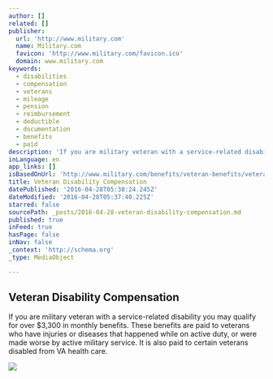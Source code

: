 ```yaml
---
author: []
related: []
publisher:
  url: 'http://www.military.com'
  name: Military.com
  favicon: 'http://www.military.com/favicon.ico'
  domain: www.military.com
keywords:
  - disabilities
  - compensation
  - veterans
  - mileage
  - pension
  - reimbursement
  - deductible
  - documentation
  - benefits
  - paid
description: 'If you are military veteran with a service-related disability you may qualify for over $3,300 in monthly benefits. These benefits are paid to veterans who have injuries or diseases that happened while on active duty, or were made worse by active military service. It is also paid to certain veterans disabled from VA health care.'
inLanguage: en
app_links: []
isBasedOnUrl: 'http://www.military.com/benefits/veteran-benefits/veteran-disability-compensation.html'
title: Veteran Disability Compensation
datePublished: '2016-04-28T05:38:24.245Z'
dateModified: '2016-04-28T05:37:40.225Z'
starred: false
sourcePath: _posts/2016-04-28-veteran-disability-compensation.md
published: true
inFeed: true
hasPage: false
inNav: false
_context: 'http://schema.org'
_type: MediaObject

---
```

<article style=""><h1>Veteran Disability Compensation</h1><p>If you are military veteran with a service-related disability you may qualify for over $3,300 in monthly benefits. These benefits are paid to veterans who have injuries or diseases that happened while on active duty, or were made worse by active military service. It is also paid to certain veterans disabled from VA health care.</p><img src="http://images.military.com/media/news/people/040814-wounded-warrior-athl.jpg" /></article>